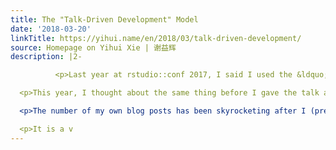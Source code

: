 ```yaml
---
title: The "Talk-Driven Development" Model
date: '2018-03-20'
linkTitle: https://yihui.name/en/2018/03/talk-driven-development/
source: Homepage on Yihui Xie | 谢益辉
description: |2-

          <p>Last year at rstudio::conf 2017, I said I used the &ldquo;conference-driven development model&rdquo;. Right before I gave the talk on <strong>blogdown</strong>, I wrote an RStudio addin to demonstrate in my talk, which later evolved into the &ldquo;New Post&rdquo; addin you see today. I really meant the &ldquo;<a href="https://twitter.com/JennyBryan/status/970841704625356801">talk-driven development</a>&ldquo;: when I&rsquo;m going to give a talk, I&rsquo;ll surely ask myself how I could make better use of the unique chance to show something exciting to the audience.</p>

  <p>This year, I thought about the same thing before I gave the talk at rstudio::conf, but didn&rsquo;t risk writing new code right before my talk (sigh, I&rsquo;m becoming old and my brain is becoming slow). I mentioned a tiny feature <a href="https://slides.yihui.name/2018-blogdown-rstudio-conf-Yihui-Xie.html#22"><code>options(blogdown.title_case = TRUE)</code></a> in my talk, which was a <strong>blogdown</strong> feature I added two days before the talk. When you set this option, your post title will be converted to title case if the post is created via the &ldquo;New Post&rdquo; addin in RStudio or <code>blogdown::new_post()</code>, thanks to the function <code>tools::toTitleCase()</code>.<sup class="footnote-ref" id="fnref:As-you-all-know"><a rel="footnote" href="#fn:As-you-all-know">1</a></sup></p>

  <p>The number of my own blog posts has been skyrocketing after I (pretty much) finished developing the <strong>blogdown</strong> package last year. I write a lot of posts and use title case myself, but I have two pains: (1) Sometimes I&rsquo;m not sure if I should capitalize the initial letter of a word or not; (2) I don&rsquo;t enjoy holding the <code>Shift</code> key to type capitals. I had thought about <code>tools::toTitleCase()</code> but was too lazy to implement it in <strong>blogdown</strong>, and the upcoming talk at the conference was an excellent motivation.</p>

  <p>It is a v
---
```

